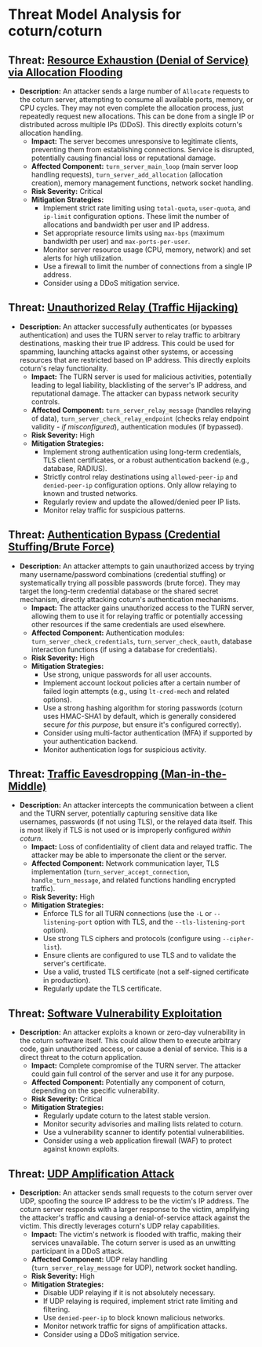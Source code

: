 # Threat Model Analysis for coturn/coturn

## Threat: [Resource Exhaustion (Denial of Service) via Allocation Flooding](./threats/resource_exhaustion__denial_of_service__via_allocation_flooding.md)

*   **Description:** An attacker sends a large number of `Allocate` requests to the coturn server, attempting to consume all available ports, memory, or CPU cycles.  They may not even complete the allocation process, just repeatedly request new allocations. This can be done from a single IP or distributed across multiple IPs (DDoS). This directly exploits coturn's allocation handling.
    *   **Impact:** The server becomes unresponsive to legitimate clients, preventing them from establishing connections.  Service is disrupted, potentially causing financial loss or reputational damage.
    *   **Affected Component:**  `turn_server_main_loop` (main server loop handling requests), `turn_server_add_allocation` (allocation creation), memory management functions, network socket handling.
    *   **Risk Severity:** Critical
    *   **Mitigation Strategies:**
        *   Implement strict rate limiting using `total-quota`, `user-quota`, and `ip-limit` configuration options.  These limit the number of allocations and bandwidth per user and IP address.
        *   Set appropriate resource limits using `max-bps` (maximum bandwidth per user) and `max-ports-per-user`.
        *   Monitor server resource usage (CPU, memory, network) and set alerts for high utilization.
        *   Use a firewall to limit the number of connections from a single IP address.
        *   Consider using a DDoS mitigation service.

## Threat: [Unauthorized Relay (Traffic Hijacking)](./threats/unauthorized_relay__traffic_hijacking_.md)

*   **Description:** An attacker successfully authenticates (or bypasses authentication) and uses the TURN server to relay traffic to arbitrary destinations, masking their true IP address.  This could be used for spamming, launching attacks against other systems, or accessing resources that are restricted based on IP address. This directly exploits coturn's relay functionality.
    *   **Impact:** The TURN server is used for malicious activities, potentially leading to legal liability, blacklisting of the server's IP address, and reputational damage.  The attacker can bypass network security controls.
    *   **Affected Component:** `turn_server_relay_message` (handles relaying of data), `turn_server_check_relay_endpoint` (checks relay endpoint validity - *if misconfigured*), authentication modules (if bypassed).
    *   **Risk Severity:** High
    *   **Mitigation Strategies:**
        *   Implement strong authentication using long-term credentials, TLS client certificates, or a robust authentication backend (e.g., database, RADIUS).
        *   Strictly control relay destinations using `allowed-peer-ip` and `denied-peer-ip` configuration options.  Only allow relaying to known and trusted networks.
        *   Regularly review and update the allowed/denied peer IP lists.
        *   Monitor relay traffic for suspicious patterns.

## Threat: [Authentication Bypass (Credential Stuffing/Brute Force)](./threats/authentication_bypass__credential_stuffingbrute_force_.md)

*   **Description:** An attacker attempts to gain unauthorized access by trying many username/password combinations (credential stuffing) or systematically trying all possible passwords (brute force).  They may target the long-term credential database or the shared secret mechanism, directly attacking coturn's authentication mechanisms.
    *   **Impact:** The attacker gains unauthorized access to the TURN server, allowing them to use it for relaying traffic or potentially accessing other resources if the same credentials are used elsewhere.
    *   **Affected Component:** Authentication modules: `turn_server_check_credentials`, `turn_server_check_oauth`, database interaction functions (if using a database for credentials).
    *   **Risk Severity:** High
    *   **Mitigation Strategies:**
        *   Use strong, unique passwords for all user accounts.
        *   Implement account lockout policies after a certain number of failed login attempts (e.g., using `lt-cred-mech` and related options).
        *   Use a strong hashing algorithm for storing passwords (coturn uses HMAC-SHA1 by default, which is generally considered secure *for this purpose*, but ensure it's configured correctly).
        *   Consider using multi-factor authentication (MFA) if supported by your authentication backend.
        *   Monitor authentication logs for suspicious activity.

## Threat: [Traffic Eavesdropping (Man-in-the-Middle)](./threats/traffic_eavesdropping__man-in-the-middle_.md)

*   **Description:** An attacker intercepts the communication between a client and the TURN server, potentially capturing sensitive data like usernames, passwords (if not using TLS), or the relayed data itself. This is most likely if TLS is not used or is improperly configured *within coturn*.
    *   **Impact:** Loss of confidentiality of client data and relayed traffic.  The attacker may be able to impersonate the client or the server.
    *   **Affected Component:** Network communication layer, TLS implementation (`turn_server_accept_connection`, `handle_turn_message`, and related functions handling encrypted traffic).
    *   **Risk Severity:** High
    *   **Mitigation Strategies:**
        *   Enforce TLS for all TURN connections (use the `-L` or `--listening-port` option with TLS, and the `--tls-listening-port` option).
        *   Use strong TLS ciphers and protocols (configure using `--cipher-list`).
        *   Ensure clients are configured to use TLS and to validate the server's certificate.
        *   Use a valid, trusted TLS certificate (not a self-signed certificate in production).
        *   Regularly update the TLS certificate.

## Threat: [Software Vulnerability Exploitation](./threats/software_vulnerability_exploitation.md)

*   **Description:** An attacker exploits a known or zero-day vulnerability in the coturn software itself.  This could allow them to execute arbitrary code, gain unauthorized access, or cause a denial of service. This is a direct threat to the coturn application.
    *   **Impact:**  Complete compromise of the TURN server.  The attacker could gain full control of the server and use it for any purpose.
    *   **Affected Component:**  Potentially any component of coturn, depending on the specific vulnerability.
    *   **Risk Severity:** Critical
    *   **Mitigation Strategies:**
        *   Regularly update coturn to the latest stable version.
        *   Monitor security advisories and mailing lists related to coturn.
        *   Use a vulnerability scanner to identify potential vulnerabilities.
        *   Consider using a web application firewall (WAF) to protect against known exploits.

## Threat: [UDP Amplification Attack](./threats/udp_amplification_attack.md)

*   **Description:** An attacker sends small requests to the coturn server over UDP, spoofing the source IP address to be the victim's IP address.  The coturn server responds with a larger response to the victim, amplifying the attacker's traffic and causing a denial-of-service attack against the victim. This directly leverages coturn's UDP relay capabilities.
    *   **Impact:** The victim's network is flooded with traffic, making their services unavailable.  The coturn server is used as an unwitting participant in a DDoS attack.
    *   **Affected Component:** UDP relay handling (`turn_server_relay_message` for UDP), network socket handling.
    *   **Risk Severity:** High
    *   **Mitigation Strategies:**
        *   Disable UDP relaying if it is not absolutely necessary.
        *   If UDP relaying is required, implement strict rate limiting and filtering.
        *   Use `denied-peer-ip` to block known malicious networks.
        *   Monitor network traffic for signs of amplification attacks.
        *   Consider using a DDoS mitigation service.

